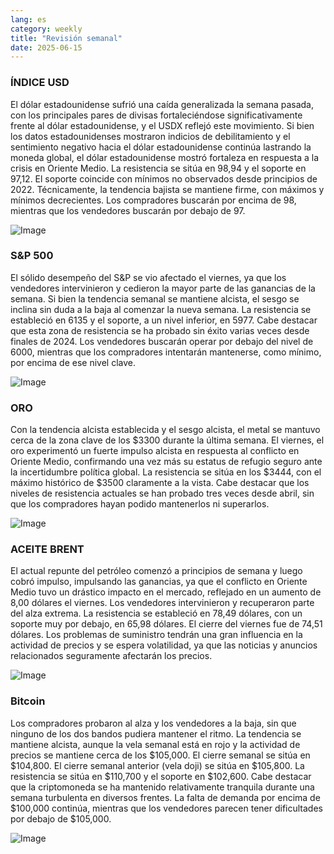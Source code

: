 ```yaml
---
lang: es
category: weekly
title: "Revisión semanal"
date: 2025-06-15
---
```


### ÍNDICE USD

El dólar estadounidense sufrió una caída generalizada la semana pasada, con los principales pares de divisas fortaleciéndose significativamente frente al dólar estadounidense, y el USDX reflejó este movimiento. Si bien los datos estadounidenses mostraron indicios de debilitamiento y el sentimiento negativo hacia el dólar estadounidense continúa lastrando la moneda global, el dólar estadounidense mostró fortaleza en respuesta a la crisis en Oriente Medio. La resistencia se sitúa en 98,94 y el soporte en 97,12. El soporte coincide con mínimos no observados desde principios de 2022. Técnicamente, la tendencia bajista se mantiene firme, con máximos y mínimos decrecientes. Los compradores buscarán por encima de 98, mientras que los vendedores buscarán por debajo de 97.

![Image](https://markleighedu.github.io/img/Jun-2025/15-Jun-2025/usdindex.jpg)

### S&P 500

El sólido desempeño del S&P se vio afectado el viernes, ya que los vendedores intervinieron y cedieron la mayor parte de las ganancias de la semana. Si bien la tendencia semanal se mantiene alcista, el sesgo se inclina sin duda a la baja al comenzar la nueva semana. La resistencia se estableció en 6135 y el soporte, a un nivel inferior, en 5977. Cabe destacar que esta zona de resistencia se ha probado sin éxito varias veces desde finales de 2024. Los vendedores buscarán operar por debajo del nivel de 6000, mientras que los compradores intentarán mantenerse, como mínimo, por encima de ese nivel clave.

![Image](https://markleighedu.github.io/img/Jun-2025/15-Jun-2025/sp500.jpg)

### ORO

Con la tendencia alcista establecida y el sesgo alcista, el metal se mantuvo cerca de la zona clave de los $3300 durante la última semana. El viernes, el oro experimentó un fuerte impulso alcista en respuesta al conflicto en Oriente Medio, confirmando una vez más su estatus de refugio seguro ante la incertidumbre política global. La resistencia se sitúa en los $3444, con el máximo histórico de $3500 claramente a la vista. Cabe destacar que los niveles de resistencia actuales se han probado tres veces desde abril, sin que los compradores hayan podido mantenerlos ni superarlos.

![Image](https://markleighedu.github.io/img/Jun-2025/15-Jun-2025/gold.jpg)

### ACEITE BRENT

El actual repunte del petróleo comenzó a principios de semana y luego cobró impulso, impulsando las ganancias, ya que el conflicto en Oriente Medio tuvo un drástico impacto en el mercado, reflejado en un aumento de 8,00 dólares el viernes. Los vendedores intervinieron y recuperaron parte del alza extrema. La resistencia se estableció en 78,49 dólares, con un soporte muy por debajo, en 65,98 dólares. El cierre del viernes fue de 74,51 dólares. Los problemas de suministro tendrán una gran influencia en la actividad de precios y se espera volatilidad, ya que las noticias y anuncios relacionados seguramente afectarán los precios.

![Image](https://markleighedu.github.io/img/Jun-2025/15-Jun-2025/brentoil.jpg)

### Bitcoin

Los compradores probaron al alza y los vendedores a la baja, sin que ninguno de los dos bandos pudiera mantener el ritmo. La tendencia se mantiene alcista, aunque la vela semanal está en rojo y la actividad de precios se mantiene cerca de los $105,000. El cierre semanal se sitúa en $104,800. El cierre semanal anterior (vela doji) se sitúa en $105,800. La resistencia se sitúa en $110,700 y el soporte en $102,600. Cabe destacar que la criptomoneda se ha mantenido relativamente tranquila durante una semana turbulenta en diversos frentes. La falta de demanda por encima de $100,000 continúa, mientras que los vendedores parecen tener dificultades por debajo de $105,000.

![Image](https://markleighedu.github.io/img/Jun-2025/15-Jun-2025/bitcoin.jpg)

